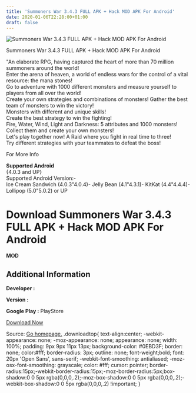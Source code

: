 ```yaml
---
title: 'Summoners War 3.4.3 FULL APK + Hack MOD APK For Android'
date: 2020-01-06T22:28:00+01:00
draft: false
---
```


![Summoners War 3.4.3 FULL APK + Hack MOD APK For Android](https://i0.wp.com/apkhome.net/wp-content/uploads/2017/05/Summoners-War-3.4.3.png "Summoners War 3.4.3 FULL APK + Hack MOD APK For Android")

  

Summoners War 3.4.3 FULL APK + Hack MOD APK For Android

"An elaborate RPG, having captured the heart of more than 70 million summoners around the world!  
Enter the arena of heaven, a world of endless wars for the control of a vital resource: the mana stones!  
Go to adventure with 1000 different monsters and measure yourself to players from all over the world!  
Create your own strategies and combinations of monsters! Gather the best team of monsters to win the victory!  
Monsters with different and unique skills!  
Create the best strategy to win the fighting!  
Fire, Water, Wind, Light and Darkness: 5 attributes and 1000 monsters!  
Collect them and create your own monsters!  
Let's play together now! A Raid where you fight in real time to three!  
Try different strategies with your teammates to defeat the boss!

For More Info

**Supported Android**  
{4.0.3 and UP}  
Supported Android Version:-  
Ice Cream Sandwich (4.0.3"4.0.4)- Jelly Bean (4.1"4.3.1)- KitKat (4.4"4.4.4)- Lollipop (5.0"5.0.2) or UP

Download Summoners War 3.4.3 FULL APK + Hack MOD APK For Android
================================================================

**MOD**

Additional Information
----------------------

**Developer :**

**Version :**

**Google Play :** PlayStore

  

[Download Now](https://store4app.co/post/summoners-war-3-4-3-full-apk-hack-mod-apk-for-android_1573671975)

  
Source: [Go homepage.](https://store4app.co/post/summoners-war-3-4-3-full-apk-hack-mod-apk-for-android_1573671975) .downloadtop{ text-align:center; -webkit-appearance: none; -moz-appearance: none; appearance: none; width: 100%; padding: 9px 9px 11px 13px; background-color: #0EBD3F; border: none; color:#fff; border-radius: 3px; outline: none; font-weight;bold; font: 20px 'Open Sans', sans-serif; -webkit-font-smoothing: antialiased; -moz-osx-font-smoothing: grayscale; color: #fff; cursor: pointer; border-radius:15px;-webkit-border-radius:15px;-moz-border-radius:5px;box-shadow:0 0 5px rgba(0,0,0,.2);-moz-box-shadow:0 0 5px rgba(0,0,0,.2);-webkit-box-shadow:0 0 5px rgba(0,0,0,.2) !important; }